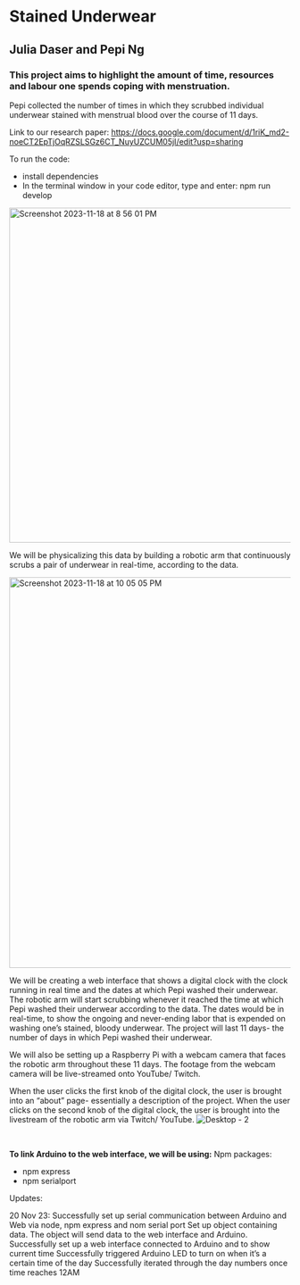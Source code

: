 # Stained Underwear
## Julia Daser and Pepi Ng

### This project aims to highlight the amount of time, resources and labour one spends coping with menstruation.
Pepi collected the number of times in which they scrubbed individual underwear stained with menstrual blood over the course of 11 days.

Link to our research paper: https://docs.google.com/document/d/1riK_md2-noeCT2EpTjOqRZSLSGz6CT_NuyUZCUM05jI/edit?usp=sharing

To run the code:
- install dependencies
- In the terminal window in your code editor, type and enter: npm run develop



<img width="600px" alt="Screenshot 2023-11-18 at 8 56 01 PM" src="https://github.com/juliadaser/StainedUnderwear/assets/73170145/22bc6cb8-ad5f-41a4-b6df-617c0bb21348">

We will be physicalizing this data by building a robotic arm that continuously scrubs a pair of underwear in real-time, according to the data.

<img width="700px" alt="Screenshot 2023-11-18 at 10 05 05 PM" src="https://github.com/juliadaser/StainedUnderwear/assets/73170145/f4e4b9a3-f78e-46ea-ac51-a0307152fbc8">

We will be creating a web interface that shows a digital clock with the clock running in real time and the dates at which Pepi washed their underwear. The robotic arm will start scrubbing whenever it reached the time at which Pepi washed their underwear according to the data. The dates would be in real-time, to show the ongoing and never-ending labor that is expended on washing one’s stained, bloody underwear. The project will last 11 days- the number of days in which Pepi washed their underwear.

We will also be setting up a Raspberry Pi with a webcam camera that faces the robotic arm throughout these 11 days. The footage from the webcam camera will be live-streamed onto YouTube/ Twitch.

When the user clicks the first knob of the digital clock, the user is brought into an “about” page- essentially a description of the project. When the user clicks on the second knob of the digital clock, the user is brought into the livestream of the robotic arm via Twitch/ YouTube.
![Desktop - 2](https://github.com/juliadaser/StainedUnderwear/assets/73170145/455a9e08-8748-4822-b436-4d2e94ff7604)

<br>

**To link Arduino to the web interface, we will be using:**
Npm packages:

- npm express
- npm serialport

Updates:

20 Nov 23:
Successfully set up serial communication between Arduino and Web via node, npm express and nom serial port
Set up object containing data. The object will send data to the web interface and Arduino.
Successfully set up a web interface connected to Arduino and to show current time
Successfully triggered Arduino LED to turn on when it’s a certain time of the day
Successfully iterated through the day numbers once time reaches 12AM
